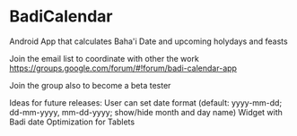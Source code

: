 # BadiCalendar
Android App that calculates Baha'i Date and upcoming holydays and feasts

Join the email list to coordinate with other the work
https://groups.google.com/forum/#!forum/badi-calendar-app

Join the group also to become a beta tester

Ideas for future releases:
User can set date format (default: yyyy-mm-dd; dd-mm-yyyy, mm-dd-yyyy; show/hide month and day name)
Widget with Badi date
Optimization for Tablets

